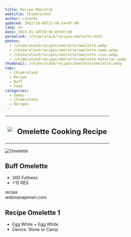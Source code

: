 ```yaml
---
title: Recipe Omelette
webtitle: Chimeraland
author: L3n4r0x
updated: 2022-10-06T23:46:54+07:00
lang: en
date: 2022-01-10T20:56:03+07:00
permalink: /chimeraland/recipes/omelette.html
photos:
  - /chimeraland/recipes/omelette/omelette.webp
  - /chimeraland/recipes/omelette/omelette-name.webp
  - /chimeraland/recipes/omelette/omelette-icon.webp
  - /chimeraland/recipes/omelette/omelette-material.webp
thumbnail: /chimeraland/recipes/omelette/omelette.webp
tags:
  - Chimeraland
  - Recipe
  - Buff
  - Food
categories:
  - Games
  - Chimeraland
  - Recipes
---
```


<section id="bootstrap-wrapper"><link rel="stylesheet" href="https://cdn.statically.io/gh/dimaslanjaka/Web-Manajemen/40ac3225/css/bootstrap-4.5-wrapper.css"/><div class="row mb-2"><div class="col-md-12 mb-2"><table class="table" id="post-info"><tbody><tr><td><img class="d-inline-block me-2" src="/chimeraland/recipes/omelette/omelette-icon.webp" width="auto" height="auto"/></td><td><h1 class="fs-5">Omelette Cooking Recipe</h1></td></tr></tbody></table></div></div><div class="card mb-2"><div class="row g-0"><div class="col-sm-4 position-relative mb-2"><img src="/chimeraland/recipes/omelette/omelette-material.webp" class="card-img fit-cover w-100 h-100" alt="Omelette" data-fancybox="true"/></div><div class="col-sm-8 mb-2"><div class="card-body"><h2 class="card-title fs-5">Buff Omelette</h2><div class="card-text"><ul><li>300 Fullness</li><li>+15 RES</li></ul></div><span class="badge rounded-pill bg-dark">recipe</span></div><div class="card-footer text-end text-muted">webmanajemen.com</div></div></div></div><div class="row mb-2"><div class="col-12 col-lg-6 recipe-item mb-2"><div class="card"><div class="card-body"><h2 class="card-title fs-5">Recipe Omelette 1</h2><div class="card-text"><ul><li>Egg White<span> + </span>Egg White</li><li>Device: Stove or Camp</li></ul></div></div></div></div></div></section>